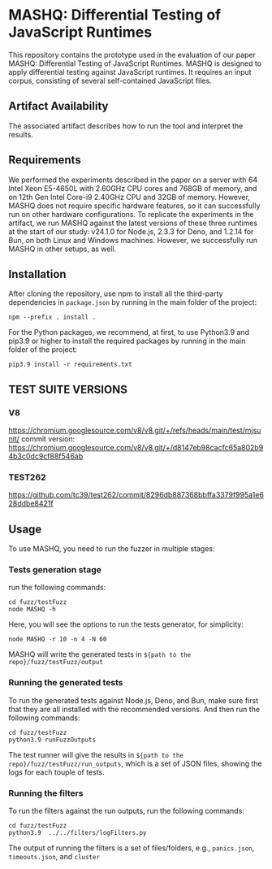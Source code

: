 # MASHQ: Differential Testing of JavaScript Runtimes 
This repository contains the prototype used in the evaluation of our paper MASHQ: Differential Testing of JavaScript Runtimes.
MASHQ is designed to apply differential testing against JavaScript runtimes. It requires an input corpus, consisting of several self-contained JavaScript files.

## Artifact Availability 
The associated artifact describes how to run the tool and interpret the results.


## Requirements
We performed the experiments described in the paper on a server with 64 Intel Xeon E5-4650L with 2.60GHz CPU cores and 768GB of memory, and on  12th Gen Intel Core-i9 2.40GHz CPU and 32GB of memory. However, MASHQ does not require specific hardware features, so it can successfully run on other hardware configurations. To replicate the experiments in the artifact, we run MASHQ against the latest versions of these three runtimes at the start of our study: v24.1.0 for Node.js, 2.3.3 for Deno, and 1.2.14 for Bun, on both Linux and Windows machines. However, we successfully run MASHQ in other setups, as well.

## Installation
After cloning the repository, use npm to install all the third-party dependencies in `package.json` by running in the main folder of the project:
```
npm --prefix . install .
```
For the Python packages, we recommend, at first, to use Python3.9 and pip3.9 or higher to install the required packages by running in the main folder of the project: 
```
pip3.9 install -r requirements.txt
```
## TEST SUITE VERSIONS
### V8
 https://chromium.googlesource.com/v8/v8.git/+/refs/heads/main/test/mjsunit/ 
 commit version: https://chromium.googlesource.com/v8/v8.git/+/d8147eb98cacfc65a802b94b3c0dc9cf88f546ab

### TEST262
 https://github.com/tc39/test262/commit/8296db887368bbffa3379f995a1e628ddbe8421f

## Usage
To use MASHQ, you need to run the fuzzer in multiple stages: 
### Tests generation stage
run the following commands: 
```
cd fuzz/testFuzz
node MASHQ -h
```
Here, you will see the options to run the tests generator, for simplicity: 
```
node MASHQ -r 10 -n 4 -N 60 
```
MASHQ will write the generated tests in `${path to the repo}/fuzz/testFuzz/output`

### Running the generated tests
To run the generated tests against Node.js, Deno, and Bun, make sure first that they are all installed with the recommended versions. And then run the following commands: 
```
cd fuzz/testFuzz
python3.9 runFuzzOutputs
```
The test runner will give the results in `${path to the repo}/fuzz/testFuzz/run_outputs`, which is a set of JSON files, showing the logs for each touple of tests. 

### Running the filters
To run the filters against the run outputs, run the following commands: 
```
cd fuzz/testFuzz
python3.9  ../../filters/logFilters.py 
```
The output of running the filters is a set of files/folders, e.g., `panics.json`, `timeouts.json`, and `cluster`  
